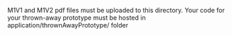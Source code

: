 M1V1 and M1V2 pdf files must be uploaded to this directory. Your code for your thrown-away prototype must be hosted in application/thrownAwayPrototype/ folder 
